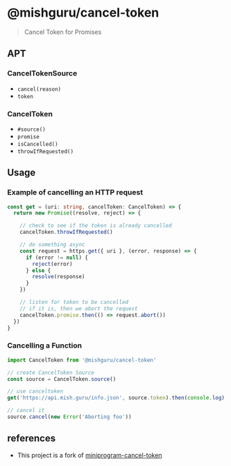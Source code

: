 # @mishguru/cancel-token

> Cancel Token for Promises

## APT

### CancelTokenSource

* `cancel(reason)`
* `token`

### CancelToken

* `#source()`
* `promise`
* `isCancelled()`
* `throwIfRequested()`

## Usage

### Example of cancelling an HTTP request

```typescript
const get = (uri: string, cancelToken: CancelToken) => {
  return new Promise((resolve, reject) => {

    // check to see if the token is already cancelled
    cancelToken.throwIfRequested()

    // do something async
    const request = https.get({ uri }, (error, response) => {
      if (error != null) {
        reject(error)
      } else {
        resolve(response)
      }
    })

    // listen for token to be cancelled
    // if it is, then we abort the request
    cancelToken.promise.then(() => request.abort())
  })
}
```

### Cancelling a Function

```js
import CancelToken from '@mishguru/cancel-token'

// create CancelToken Source
const source = CancelToken.source()

// use canceltoken
get('https://api.mish.guru/info.json', source.token).then(console.log)

// cancel it
source.cancel(new Error('Aborting foo'))
```

## references

* This project is a fork of [miniprogram-cancel-token](https://github.com/NewFuture/miniprogram-network/tree/master/cancel-token)
